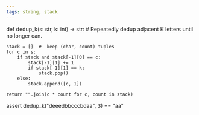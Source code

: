 ```yaml
---
tags: string, stack
---
```



def dedup_k(s: str, k: int) -> str:
    # Repeatedly dedup adjacent K letters until no longer can.

    stack = []  #  keep (char, count) tuples
    for c in s:
        if stack and stack[-1][0] == c:
            stack[-1][1] += 1
            if stack[-1][1] == k:
                stack.pop()
        else:
            stack.append([c, 1])

    return "".join(c * count for c, count in stack)


assert dedup_k("deeedbbcccbdaa", 3) == "aa"
```

